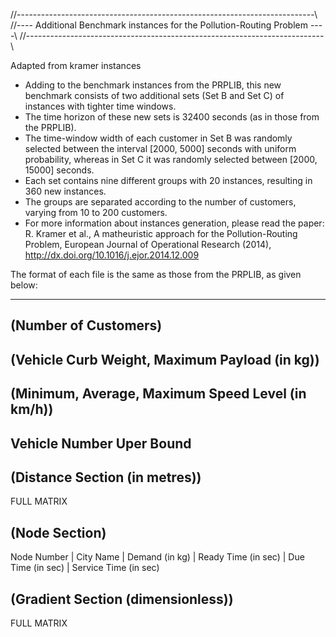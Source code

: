 //--------------------------------------------------------------------------\\
//---- Additional Benchmark instances for the Pollution-Routing Problem ----\\
//--------------------------------------------------------------------------\\

Adapted from kramer instances

- Adding to the benchmark instances from the PRPLIB, this new benchmark consists of two additional sets (Set B and Set C) of instances with tighter time windows. 
- The time horizon of these new sets is 32400 seconds (as in those from the PRPLIB).
- The time-window width of each customer in Set B was randomly selected between the interval [2000, 5000] seconds with uniform probability, whereas in Set C it was randomly selected between [2000, 15000] seconds.
- Each set contains nine different groups with 20 instances, resulting in 360 new instances.
- The groups are separated according to the number of customers, varying from 10 to 200 customers.
- For more information about instances generation, please read the paper: R. Kramer et al., A matheuristic approach for the Pollution-Routing Problem, European Journal of Operational Research (2014), http://dx.doi.org/10.1016/j.ejor.2014.12.009

The format of each file is the same as those from the PRPLIB, as given below:


---------------------------------------------------

(Number of Customers)
---------------------------------------------------

(Vehicle Curb Weight, Maximum Payload (in kg))
---------------------------------------------------

(Minimum, Average, Maximum Speed Level (in km/h))
---------------------------------------------------

Vehicle Number Uper Bound 
---------------------------------------------------

(Distance Section (in metres))
--------------------------------
FULL MATRIX

(Node Section)
----------------
Node Number | City Name | Demand (in kg) | Ready Time (in sec) | Due Time (in sec) | Service Time (in sec) 

(Gradient Section (dimensionless))
--------------------------------
FULL MATRIX
